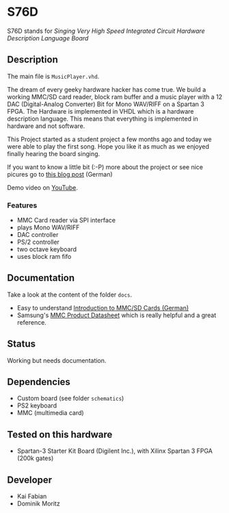 # S76D #
S76D stands for _Singing Very High Speed Integrated Circuit Hardware Description Language Board_

## Description ##
The main file is `MusicPlayer.vhd`.

The dream of every geeky hardware hacker has come true. We build a working MMC/SD card reader, block ram buffer and a music player with a 12 DAC (Digital-Analog Converter) Bit for Mono WAV/RIFF on a Spartan 3 FPGA. The Hardware is implemented in VHDL which is a hardware description language. This means that everything is implemented in hardware and not software. 

This Project started as a student project a few months ago and today we were able to play the first song. Hope you like it as much as we enjoyed finally hearing the board singing.

If you want to know a little bit (:-P) more about the project or see nice picures go to [this blog post](http://www.domoritz.de/2012/03/singing_vhdl_board/) (German)

Demo video on [YouTube](http://www.youtube.com/watch?v=qsjFVgriZzY).

### Features ###
* MMC Card reader via SPI interface
* plays Mono WAV/RIFF
* DAC controller
* PS/2 controller
* two octave keyboard
* uses block ram fifo

## Documentation ##
Take a look at the content of the folder `docs`.

* Easy to understand [Introduction to MMC/SD Cards (German)](http://www.ifas.htwk-leipzig.de/easytoweb/download/D&E_11_2006_Anbindung_von_SD-Karten.pdf)
* Samsung's [MMC Product Datasheet](http://html.alldatasheet.com/html-pdf/141187/SAMSUNG/MC2GH512NMCA-2SA00/305/1/MC2GH512NMCA-2SA00.html) which is really helpful and a great reference.


## Status ##
Working but needs documentation.

## Dependencies ##
* Custom board (see folder `schematics`)
* PS2 keyboard
* MMC (multimedia card)

## Tested on this hardware ##
* Spartan-3 Starter Kit Board (Digilent Inc.), with Xilinx Spartan 3 FPGA (200k gates)

## Developer ##
* Kai Fabian
* Dominik Moritz